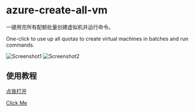 # azure-create-all-vm
一键用完所有配额批量创建虚拟机并运行命令。

One-click to use up all quotas to create virtual machines in batches and run commands.

![Screenshot1](https://github.com/sslspace/azure-create-all-vm/blob/main/Screenshot1.jpg "Screenshot1")
![Screenshot2](https://github.com/sslspace/azure-create-all-vm/blob/main/Screenshot1.jpg "Screenshot2")

## 使用教程
[点我打开](https://blog.shelike.me/index.php/2021/01/03/azure-%e4%b8%80%e9%94%ae%e6%8c%96%e7%9f%bf%e8%84%9a%e6%9c%ac%ef%bc%88%e6%89%b9%e9%87%8f%e5%88%9b%e5%bb%ba%e6%9c%ba%e5%99%a8%e7%94%a8%e5%ae%8c%e6%89%80%e6%9c%89%e9%85%8d%e9%a2%9d%e5%b9%b6%e8%bf%90/ "点我打开")

[Click Me](https://blog.shelike.me/index.php/2021/01/03/azure-%e4%b8%80%e9%94%ae%e6%8c%96%e7%9f%bf%e8%84%9a%e6%9c%ac%ef%bc%88%e6%89%b9%e9%87%8f%e5%88%9b%e5%bb%ba%e6%9c%ba%e5%99%a8%e7%94%a8%e5%ae%8c%e6%89%80%e6%9c%89%e9%85%8d%e9%a2%9d%e5%b9%b6%e8%bf%90/ "Click Me")
